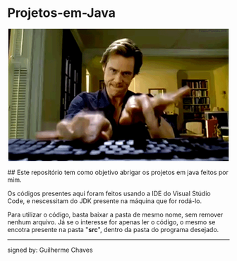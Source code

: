 # Projetos-em-Java
<p align="center">
    <img src="img/codando.gif" alt="Codando">
</p>
## Este repositório tem como objetivo abrigar os projetos em java feitos por mim.

Os códigos presentes aqui foram feitos usando a IDE do Visual Stúdio Code, e nescessitam do JDK presente na máquina que for rodá-lo.

Para utilizar o código, basta baixar a pasta de mesmo nome, sem remover nenhum arquivo. Já se o interesse for apenas ler o código, o mesmo se encotra presente na pasta "<strong>src</strong>", dentro da pasta do programa desejado.

<hr>
signed by: Guilherme Chaves
